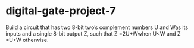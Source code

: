 # digital-gate-project-7
Build a circuit that has two 8-bit two’s complement numbers U and  Was its inputs and a single 8-bit output Z, such that  Z =2U+Wwhen U&lt;W  and Z =U+W otherwise.
